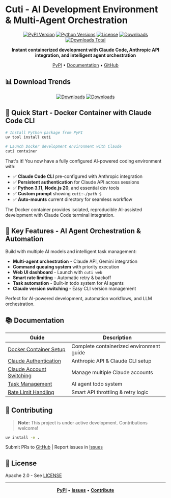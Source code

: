 # Cuti - AI Development Environment & Multi-Agent Orchestration

<div align="center">

[![PyPI Version](https://img.shields.io/pypi/v/cuti?color=blue&label=PyPI)](https://pypi.org/project/cuti/)
[![Python Versions](https://img.shields.io/pypi/pyversions/cuti)](https://pypi.org/project/cuti/)
[![License](https://img.shields.io/pypi/l/cuti)](https://github.com/nociza/cuti/blob/main/LICENSE)
[![Downloads](https://img.shields.io/pypi/dm/cuti?color=green&label=Downloads%2FMonth)](https://pypi.org/project/cuti/)
[![Downloads Total](https://static.pepy.tech/badge/cuti)](https://pepy.tech/project/cuti)

**Instant containerized development with Claude Code, Anthropic API integration, and intelligent agent orchestration**

[PyPI](https://pypi.org/project/cuti/) • [Documentation](#documentation) • [GitHub](https://github.com/nociza/cuti)

</div>

## 📊 Download Trends

<div align="center">

[![Downloads](https://img.shields.io/pypi/dm/cuti?style=for-the-badge&color=blue&label=Monthly)](https://pypi.org/project/cuti/)
[![Downloads](https://img.shields.io/pypi/dw/cuti?style=for-the-badge&color=green&label=Weekly)](https://pypi.org/project/cuti/)

</div>

## 🚀 Quick Start - Docker Container with Claude Code CLI

```bash
# Install Python package from PyPI
uv tool install cuti

# Launch Docker development environment with Claude
cuti container
```

That's it! You now have a fully configured AI-powered coding environment with:
- ✅ **Claude Code CLI** pre-configured with Anthropic integration
- ✅ **Persistent authentication** for Claude API across sessions  
- ✅ **Python 3.11**, **Node.js 20**, and essential dev tools
- ✅ **Custom prompt** showing `cuti:~/path $`
- ✅ **Auto-mounts** current directory for seamless workflow

The Docker container provides isolated, reproducible AI-assisted development with Claude Code terminal integration.

## 🌟 Key Features - AI Agent Orchestration & Automation

Build with multiple AI models and intelligent task management:
- **Multi-agent orchestration** - Claude API, Gemini integration
- **Command queuing system** with priority execution
- **Web UI dashboard** - Launch with `cuti web`
- **Smart rate limiting** - Automatic retry & backoff
- **Task automation** - Built-in todo system for AI agents
- **Claude version switching** - Easy CLI version management

Perfect for AI-powered development, automation workflows, and LLM orchestration.

## 📚 Documentation

| Guide | Description |
|-------|-------------|
| [Docker Container Setup](docs/devcontainer.md) | Complete containerized environment guide |
| [Claude Authentication](docs/claude-container-auth.md) | Anthropic API & Claude CLI setup |
| [Claude Account Switching](docs/claude-account-switching.md) | Manage multiple Claude accounts |
| [Task Management](docs/todo-system.md) | AI agent todo system |
| [Rate Limit Handling](docs/rate-limit-handling.md) | Smart API throttling & retry logic |

## 🤝 Contributing

> **Note:** This project is under active development. Contributions welcome!

```bash
uv install -e .
```

Submit PRs to [GitHub](https://github.com/nociza/cuti) | Report issues in [Issues](https://github.com/nociza/cuti/issues)

## 📄 License

Apache 2.0 - See [LICENSE](LICENSE)

---

<div align="center">

**[PyPI](https://pypi.org/project/cuti/)** • **[Issues](https://github.com/nociza/cuti/issues)** • **[Contribute](https://github.com/nociza/cuti)**

</div>